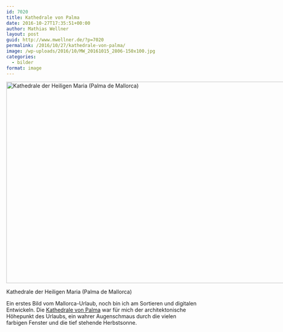 ```yaml
---
id: 7020
title: Kathedrale von Palma
date: 2016-10-27T17:35:51+00:00
author: Mathias Wellner
layout: post
guid: http://www.mwellner.de/?p=7020
permalink: /2016/10/27/kathedrale-von-palma/
image: /wp-uploads/2016/10/MW_20161015_2806-150x100.jpg
categories:
  - bilder
format: image
---
```

<div id="attachment_7018" style="width: 810px" class="wp-caption aligncenter">
  <img src="http://www.mwellner.de/wp-uploads/2016/10/MW_20161015_2806.jpg" alt="Kathedrale der Heiligen Maria (Palma de Mallorca)" width="800" height="534" class="size-full wp-image-7018" srcset="http://www.mwellner.de/wp-uploads/2016/10/MW_20161015_2806.jpg 800w, http://www.mwellner.de/wp-uploads/2016/10/MW_20161015_2806-350x234.jpg 350w, http://www.mwellner.de/wp-uploads/2016/10/MW_20161015_2806-768x513.jpg 768w, http://www.mwellner.de/wp-uploads/2016/10/MW_20161015_2806-225x150.jpg 225w, http://www.mwellner.de/wp-uploads/2016/10/MW_20161015_2806-150x100.jpg 150w" sizes="(max-width: 800px) 100vw, 800px" />
  
  <p class="wp-caption-text">
    Kathedrale der Heiligen Maria (Palma de Mallorca)
  </p>
</div>

Ein erstes Bild vom Mallorca-Urlaub, noch bin ich am Sortieren und digitalen Entwickeln. Die <a href="https://de.wikipedia.org/wiki/Kathedrale_von_Palma" target="_blank">Kathedrale von Palma</a> war für mich der architektonische Höhepunkt des Urlaubs, ein wahrer Augenschmaus durch die vielen farbigen Fenster und die tief stehende Herbstsonne.